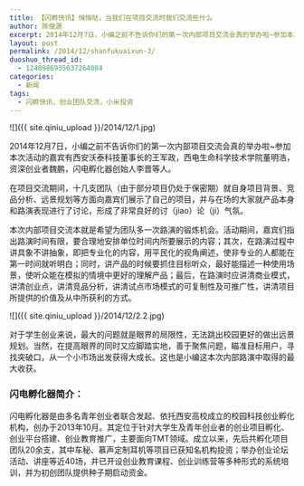 ```yaml
---
title: 【闪孵快讯】悄悄哒，当我们在项目交流时我们交流些什么
author: 陈俊源
excerpt: 2014年12月7日，小编之前不告诉你们的第一次内部项目交流会真的举办啦~参加本次活动的嘉宾有西安沃泰科技董事长的王军政，西电生命科学技术学院董明浩，资深创业者魏鹏，闪电孵化器创始人李晋等人。
layout: post
permalink: /2014/12/shanfukuaixun-3/
duoshuo_thread_id:
  - 1248986935037264084
categories:
  - 新闻
tags:
  - 闪孵快讯，创业团队交流，小米投资
---
```


![]({{ site.qiniu_upload }}/2014/12/1.jpg)

2014年12月7日，小编之前不告诉你们的第一次内部项目交流会真的举办啦~参加本次活动的嘉宾有西安沃泰科技董事长的王军政，西电生命科学技术学院董明浩，资深创业者魏鹏，闪电孵化器创始人李晋等人。

在项目交流期间，十几支团队（由于部分项目仍处于保密期）就自身项目背景、竞品分析、远景规划等方面向嘉宾们展示了自己的项目，并与在场的大家就产品本身和路演表现进行了讨论，形成了非常良好的讨（jiao）论（ji）气氛。

本次内部项目交流本就是希望为团队多一次路演的锻炼机会。活动期间，嘉宾们指出路演时间有限，要合理地安排单位时间内所要展示的内容；其次，在路演过程中讲具象不讲抽象，即把专业化的内容，用平民化的视角阐述，使非专业的人都能在第一时间就听明白；同时，讲产品的时候要抓住目标听众，最好能描述一种使用场景，使听众能在模拟的情境中更好的理解产品；最后，在路演时应讲清商业模式，讲清创业点，讲清竞品分析，讲清试点市场模式的可复制性及可推广性，讲清项目所提供的价值及从中所获利的方式。

![]({{ site.qiniu_upload }}/2014/12/2.2.jpg)

对于学生创业来说，最大的问题就是眼界的局限性，无法跳出校园更好的做出远景规划。当然，在提高眼界的同时又应脚踏实地，善于聚焦问题，瞄准目标用户，寻找突破口，从一个小市场出发获得大成长。这也是小编这本次内部路演中取得的最大收获。

### 闪电孵化器简介：

闪电孵化器是由多名青年创业者联合发起、依托西安高校成立的校园科技创业孵化机构，创办于2013年10月。其定位于针对大学生及青年创业者的创业项目孵化、创业平台搭建、创业教育推广，主要面向TMT领域。成立以来，先后共孵化项目团队20余支，其中车秘、慕声定制耳机等项目已获知名机构投资；举办创业论坛活动、讲座等近40场，并已开设创业教育课程、创业训练营等多种形式的系统培训，并为初创团队提供种子期启动资金。

